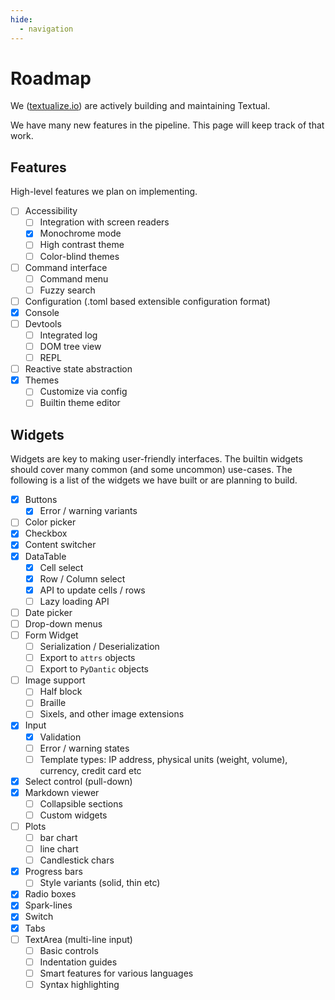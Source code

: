 ```yaml
---
hide:
  - navigation
---
```



# Roadmap

We ([textualize.io](https://www.textualize.io/)) are actively building and maintaining Textual.

We have many new features in the pipeline. This page will keep track of that work.

## Features

High-level features we plan on implementing.

- [ ] Accessibility
    * [ ] Integration with screen readers
    * [x] Monochrome mode
    * [ ] High contrast theme
    * [ ] Color-blind themes
- [ ] Command interface
    * [ ] Command menu
    * [ ] Fuzzy search
- [ ] Configuration (.toml based extensible configuration format)
- [x] Console
- [ ] Devtools
    * [ ] Integrated log
    * [ ] DOM tree view
    * [ ] REPL
- [ ] Reactive state abstraction
- [x] Themes
    * [ ] Customize via config
    * [ ] Builtin theme editor

## Widgets

Widgets are key to making user-friendly interfaces. The builtin widgets should cover many common (and some uncommon) use-cases. The following is a list of the widgets we have built or are planning to build.

- [x] Buttons
    * [x] Error / warning variants
- [ ] Color picker
- [X] Checkbox
- [X] Content switcher
- [x] DataTable
    * [x] Cell select
    * [x] Row / Column select
    * [x] API to update cells / rows
    * [ ] Lazy loading API
- [ ] Date picker
- [ ] Drop-down menus
- [ ] Form Widget
    * [ ] Serialization / Deserialization
    * [ ] Export to `attrs` objects
    * [ ] Export to `PyDantic` objects
- [ ] Image support
    * [ ] Half block
    * [ ] Braille
    * [ ] Sixels, and other image extensions
- [x] Input
    * [x] Validation
    * [ ] Error / warning states
    * [ ] Template types: IP address, physical units (weight, volume), currency, credit card etc
- [X] Select control (pull-down)
- [X] Markdown viewer
    * [ ] Collapsible sections
    * [ ] Custom widgets
- [ ] Plots
    * [ ] bar chart
    * [ ] line chart
    * [ ] Candlestick chars
- [X] Progress bars
    * [ ] Style variants (solid, thin etc)
- [X] Radio boxes
- [X] Spark-lines
- [X] Switch
- [X] Tabs
- [ ] TextArea (multi-line input)
    * [ ] Basic controls
    * [ ] Indentation guides
    * [ ] Smart features for various languages
    * [ ] Syntax highlighting
